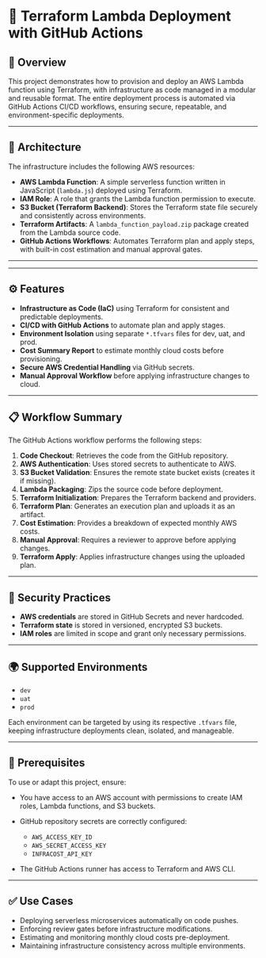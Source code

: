 
# 🚀 Terraform Lambda Deployment with GitHub Actions

## 📖 Overview

This project demonstrates how to provision and deploy an AWS Lambda function using Terraform, with infrastructure as code managed in a modular and reusable format. The entire deployment process is automated via GitHub Actions CI/CD workflows, ensuring secure, repeatable, and environment-specific deployments.

---

## 🧱 Architecture

The infrastructure includes the following AWS resources:

* **AWS Lambda Function**: A simple serverless function written in JavaScript (`lambda.js`) deployed using Terraform.
* **IAM Role**: A role that grants the Lambda function permission to execute.
* **S3 Bucket (Terraform Backend)**: Stores the Terraform state file securely and consistently across environments.
* **Terraform Artifacts**: A `lambda_function_payload.zip` package created from the Lambda source code.
* **GitHub Actions Workflows**: Automates Terraform plan and apply steps, with built-in cost estimation and manual approval gates.

---


---

## ⚙️ Features

* **Infrastructure as Code (IaC)** using Terraform for consistent and predictable deployments.
* **CI/CD with GitHub Actions** to automate plan and apply stages.
* **Environment Isolation** using separate `*.tfvars` files for dev, uat, and prod.
* **Cost Summary Report** to estimate monthly cloud costs before provisioning.
* **Secure AWS Credential Handling** via GitHub secrets.
* **Manual Approval Workflow** before applying infrastructure changes to cloud.

---

## 📋 Workflow Summary

The GitHub Actions workflow performs the following steps:

1. **Code Checkout**: Retrieves the code from the GitHub repository.
2. **AWS Authentication**: Uses stored secrets to authenticate to AWS.
3. **S3 Bucket Validation**: Ensures the remote state bucket exists (creates it if missing).
4. **Lambda Packaging**: Zips the source code before deployment.
5. **Terraform Initialization**: Prepares the Terraform backend and providers.
6. **Terraform Plan**: Generates an execution plan and uploads it as an artifact.
7. **Cost Estimation**: Provides a breakdown of expected monthly AWS costs.
8. **Manual Approval**: Requires a reviewer to approve before applying changes.
9. **Terraform Apply**: Applies infrastructure changes using the uploaded plan.

---

## 🔐 Security Practices

* **AWS credentials** are stored in GitHub Secrets and never hardcoded.
* **Terraform state** is stored in versioned, encrypted S3 buckets.
* **IAM roles** are limited in scope and grant only necessary permissions.

---

## 🌍 Supported Environments

* `dev`
* `uat`
* `prod`

Each environment can be targeted by using its respective `.tfvars` file, keeping infrastructure deployments clean, isolated, and manageable.

---

## 🧪 Prerequisites

To use or adapt this project, ensure:

* You have access to an AWS account with permissions to create IAM roles, Lambda functions, and S3 buckets.
* GitHub repository secrets are correctly configured:

  * `AWS_ACCESS_KEY_ID`
  * `AWS_SECRET_ACCESS_KEY`
  * `INFRACOST_API_KEY`
* The GitHub Actions runner has access to Terraform and AWS CLI.

---

## ✅ Use Cases

* Deploying serverless microservices automatically on code pushes.
* Enforcing review gates before infrastructure modifications.
* Estimating and monitoring monthly cloud costs pre-deployment.
* Maintaining infrastructure consistency across multiple environments.



